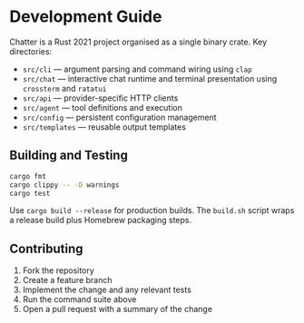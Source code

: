 # Development Guide

Chatter is a Rust 2021 project organised as a single binary crate. Key directories:

- `src/cli` — argument parsing and command wiring using `clap`
- `src/chat` — interactive chat runtime and terminal presentation using `crossterm` and `ratatui`
- `src/api` — provider-specific HTTP clients
- `src/agent` — tool definitions and execution
- `src/config` — persistent configuration management
- `src/templates` — reusable output templates

## Building and Testing

```bash
cargo fmt
cargo clippy -- -D warnings
cargo test
```

Use `cargo build --release` for production builds. The `build.sh` script wraps a release build plus Homebrew packaging steps.

## Contributing

1. Fork the repository
2. Create a feature branch
3. Implement the change and any relevant tests
4. Run the command suite above
5. Open a pull request with a summary of the change
